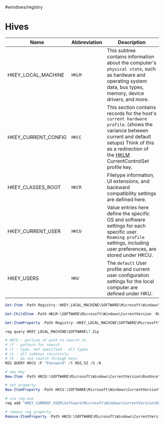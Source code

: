 #windows/registry
# Hives
| **Name**            | **Abbreviation** | **Description**                                                                                                                                                                                                                                                                                                          |
| ------------------- | ---------------- | ------------------------------------------------------------------------------------------------------------------------------------------------------------------------------------------------------------------------------------------------------------------------------------------------------------------------ |
| HKEY_LOCAL_MACHINE  | `HKLM`           | This subtree contains information about the computer's `physical state`, such as hardware and operating system data, bus types, memory, device drivers, and more.                                                                                                                                                        |
| HKEY_CURRENT_CONFIG | `HKCC`           | This section contains records for the host's `current hardware profile`. (shows the variance between current and default setups) Think of this as a redirection of the [HKLM](https://learn.microsoft.com/en-us/previous-versions/windows/it-pro/windows-server-2003/cc739525\(v=ws.10\)) CurrentControlSet profile key. |
| HKEY_CLASSES_ROOT   | `HKCR`           | Filetype information, UI extensions, and backward compatibility settings are defined here.                                                                                                                                                                                                                               |
| HKEY_CURRENT_USER   | `HKCU`           | Value entries here define the specific OS and software settings for each specific user. `Roaming profile` settings, including user preferences, are stored under HKCU.                                                                                                                                                   |
| HKEY_USERS          | `HKU`            | The `default` User profile and current user configuration settings for the local computer are defined under HKU.                                                                                                                                                                                                         |

```powershell
Get-Item -Path Registry::HKEY_LOCAL_MACHINE\SOFTWARE\Microsoft\Windows\CurrentVersion\Run | Select-Object -ExpandProperty Property  

Get-ChildItem -Path HKLM:\SOFTWARE\Microsoft\Windows\CurrentVersion -Recurse

Get-ItemProperty -Path Registry::HKEY_LOCAL_MACHINE\SOFTWARE\Microsoft\Windows\CurrentVersion\Run

reg query HKEY_LOCAL_MACHINE\SOFTWARE\7-Zip

# HKCU - portion of path to search in
# /f - pattern for search
# /t - type, not specified - all types
# /s - all subkeys recursivly
# /k - do not search through keys
REG QUERY HKCU /F "Password" /t REG_SZ /S /K

# new key
New-Item -Path HKCU:\SOFTWARE\Microsoft\Windows\CurrentVersion\RunOnce\ -Name TestKey

# set property
New-ItemProperty -Path HKCU:\SOFTWARE\Microsoft\Windows\CurrentVersion\RunOnce\TestKey -Name  "access" -PropertyType String -Value "C:\Users\htb-student\Downloads\payload.exe"

# via reg.exe
reg add "HKEY_CURRENT_USER\Software\Microsoft\Windows\CurrentVersion\RunOnce\TestKey" /v access /t REG_SZ /d "C:\Users\htb-student\Downloads\payload.exe"  

# remove reg property
Remove-ItemProperty -Path HKCU:\SOFTWARE\Microsoft\Windows\CurrentVersion\RunOnce\TestKey -Name  "access"
```
